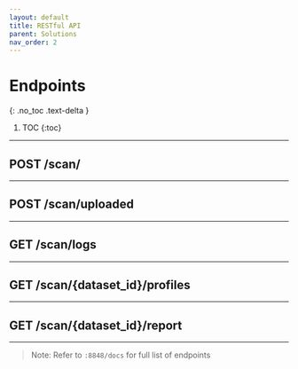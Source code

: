 ```yaml
---
layout: default
title: RESTful API
parent: Solutions
nav_order: 2
---
```


# Endpoints
{: .no_toc .text-delta }

1. TOC
{:toc}

---

## POST /scan/

---

## POST /scan/uploaded

---

## GET /scan/logs

---

## GET /scan/{dataset_id}/profiles

---

## GET /scan/{dataset_id}/report

---

> Note: Refer to `:8848/docs` for full list of endpoints